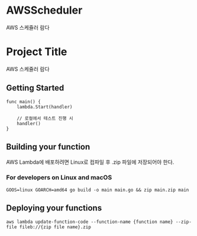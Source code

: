 # AWSScheduler
AWS 스케쥴러 람다

# Project Title

AWS 스케쥴러 람다

## Getting Started
```
func main() {
	lambda.Start(handler)

    // 로컬에서 테스트 진행 시
	handler()
}
```

## Building your function

AWS Lambda에 배포하려면 Linux로 컴파일 후 .zip 파일에 저장되어야 한다.

### For developers on Linux and macOS

```
GOOS=linux GOARCH=amd64 go build -o main main.go && zip main.zip main
```

## Deploying your functions
```
aws lambda update-function-code --function-name {function name} --zip-file fileb://{zip file name}.zip
```
